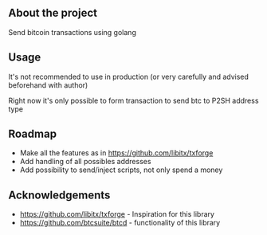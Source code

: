## About the project 
Send bitcoin transactions using golang


## Usage
It's not recommended to use in production (or very carefully and advised beforehand with author)

Right now it's only possible to form transaction to send btc to P2SH address type

## Roadmap
- Make all the features as in https://github.com/libitx/txforge
- Add handling of all possibles addresses
- Add possibility to send/inject scripts, not only spend a money


## Acknowledgements

- https://github.com/libitx/txforge - Inspiration for this library
- https://github.com/btcsuite/btcd - functionality of this library 
 